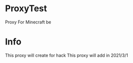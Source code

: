 # ProxyTest
Proxy For Minecraft be
# Info
This proxy will create for hack
This proxy will add in 2021/3/1
